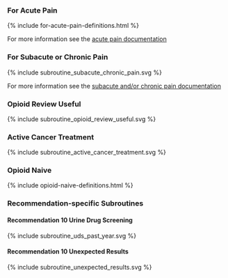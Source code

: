 ### For Acute Pain

{% include for-acute-pain-definitions.html %}

For more information see the <a href="acute-pain.html">acute pain documentation</a>

### For Subacute or Chronic Pain

<div>{% include subroutine_subacute_chronic_pain.svg %}</div>

For more information see the <a href="chronic-pain.html">subacute and/or chronic pain documentation</a>

### Opioid Review Useful

<div>{% include subroutine_opioid_review_useful.svg %}</div>

### Active Cancer Treatment

<div>{% include subroutine_active_cancer_treatment.svg %}</div>

### Opioid Naive

{% include opioid-naive-definitions.html %}

### Recommendation-specific Subroutines

#### Recommendation 10 Urine Drug Screening

<div>{% include subroutine_uds_past_year.svg %}</div>

#### Recommendation 10 Unexpected Results

<div>{% include subroutine_unexpected_results.svg %}</div>
